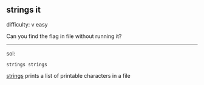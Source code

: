 ## strings it

difficulty: v easy

Can you find the flag in file without running it?

---

sol:

~~~
strings strings
~~~

[strings](https://linux.die.net/man/1/strings) prints a list of printable characters in a file
